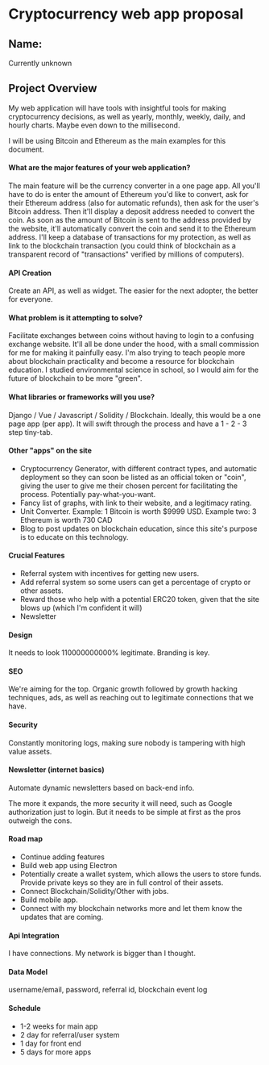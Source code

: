 # Cryptocurrency web app proposal

## Name: 
Currently unknown

## Project Overview
My web application will have tools with insightful tools for making cryptocurrency decisions, as well as yearly, monthly, weekly, daily, and hourly charts.  Maybe even down to the millisecond.

I will be using Bitcoin and Ethereum as the main examples for this document.

####  What are the major features of your web application? 
The main feature will be the currency converter in a one page app. All you'll have to do is enter the amount of Ethereum you'd like to convert, ask for their Ethereum address (also for automatic refunds), then ask for the user's Bitcoin address. Then it'll display a deposit address needed to convert the coin. As soon as the amount of Bitcoin is sent to the address provided by the website, it'll automatically convert the coin and send it to the Ethereum address. I'll keep a database of transactions for my protection, as well as link to the blockchain transaction (you could think of blockchain as a transparent record of "transactions" verified by millions of computers).

#### API Creation
Create an API, as well as widget. The easier for the next adopter, the better for everyone.

####  What problem is it attempting to solve? 
Facilitate exchanges between coins without having to login to a confusing exchange website. It'll all be done under the hood, with a small commission for me for making it painfully easy. I'm also trying to teach people more about blockchain practicality and become a resource for blockchain education. I studied environmental science in school, so I would aim for the future of blockchain to be more "green".

####  What libraries or frameworks will you use?
Django / Vue / Javascript / Solidity / Blockchain. Ideally, this would be a one page app (per app). It will swift through the process and have a 1 - 2 - 3 step tiny-tab.

#### Other "apps" on the site
- Cryptocurrency Generator, with different contract types, and automatic deployment so they can soon be listed as an official token or "coin", giving the user to give me their chosen percent for facilitating the process. Potentially pay-what-you-want.
- Fancy list of graphs, with link to their website, and a legitimacy rating.
- Unit Converter. Example: 1 Bitcoin is worth $9999 USD. Example two: 3 Ethereum is worth 730 CAD
- Blog to post updates on blockchain education, since this site's purpose is to educate on this technology.

#### Crucial Features
- Referral system with incentives for getting new users.
- Add referral system so some users can get a percentage of crypto or other assets.
- Reward those who help with a potential ERC20 token, given that the site blows up (which I'm confident it will)
- Newsletter

#### Design
It needs to look 110000000000% legitimate. Branding is key.

#### SEO
We're aiming for the top. Organic growth followed by growth hacking techniques, ads, as well as reaching out to legitimate connections that we have.

#### Security
Constantly monitoring logs, making sure nobody is tampering with high value assets.

#### Newsletter (internet basics)
Automate dynamic newsletters based on back-end info.

The more it expands, the more security it will need, such as Google authorization just to login. But it needs to be simple at first as the pros outweigh the cons.


#### Road map
- Continue adding features
- Build web app using Electron
- Potentially create a wallet system, which allows the users to store funds. Provide private keys so they are in full control of their assets.
- Connect Blockchain/Solidity/Other with jobs.
- Build mobile app.
- Connect with my blockchain networks more and let them know the updates that are coming.

#### Api Integration
I have connections. My network is bigger than I thought.

#### Data Model
username/email, password, referral id, blockchain event log

#### Schedule
- 1-2 weeks for main app
- 2 day for referral/user system
- 1 day for front end
- 5 days for more apps